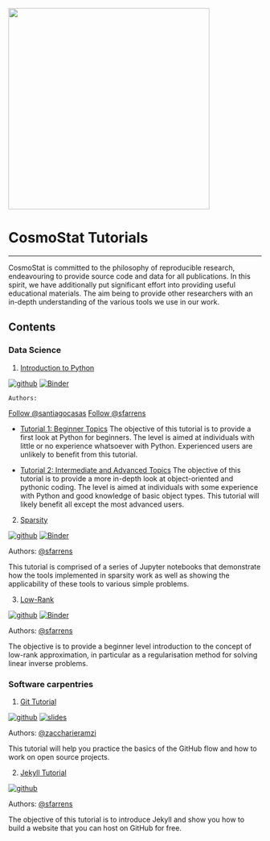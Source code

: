 <a href="http://www.cosmostat.org/" target_="blank"><img src="http://www.cosmostat.org/wp-content/uploads/2017/07/CosmoStat-Logo_WhiteBK.jpg" width="400"></a>
<!-- Place this tag in your head or just before your close body tag. -->
<script async defer src="https://buttons.github.io/buttons.js"></script>

# CosmoStat Tutorials
---

CosmoStat is committed to the philosophy of reproducible research, endeavouring
to provide source code and data for all publications. In this spirit, we have
additionally put significant effort into providing useful educational
materials. The aim being to provide other researchers with an in-depth
understanding of the various tools we use in our work.

## Contents

### Data Science

1. [Introduction to Python](https://github.com/CosmoStat/Tutorials/tree/python)

  [![github](https://badgen.net/badge/icon/github?icon=github&label)](https://github.com/CosmoStat/Tutorials/tree/python) [![Binder](https://mybinder.org/badge_logo.svg)](https://mybinder.org/v2/gh/CosmoStat/Tutorials/python)

    Authors: 
<a class="github-button" href="https://github.com/santiagocasas" aria-label="Follow @santiagocasas on GitHub">Follow @santiagocasas</a>
<a class="github-button" href="https://github.com/sfarrens" aria-label="Follow @santiagocasas on GitHub">Follow @sfarrens</a>

  * [Tutorial 1: Beginner Topics](https://github.com/CosmoStat/Tutorials/tree/master/python#tutorial-1-beginner-topics)
    The objective of this tutorial is to provide a first look at Python for beginners. The level is aimed at individuals with little or no experience whatsoever with Python. Experienced users are unlikely to benefit from this tutorial.

  * [Tutorial 2: Intermediate and Advanced Topics](https://github.com/CosmoStat/Tutorials/tree/master/python#tutorial-2-intermediate-and-advanced-topics)
    The objective of this tutorial is to provide a more in-depth look at object-oriented and pythonic coding. The level is aimed at individuals with some experience with Python and good knowledge of basic object types. This tutorial will likely benefit all except the most advanced users.

2. [Sparsity](https://github.com/CosmoStat/Tutorials/tree/ada)

  [![github](https://badgen.net/badge/icon/github?icon=github&label)](https://github.com/CosmoStat/Tutorials/tree/ada) [![Binder](https://mybinder.org/badge_logo.svg)](https://mybinder.org/v2/gh/CosmoStat/Tutorials/ada)

  Authors: [@sfarrens](https://github.com/sfarrens)

  This tutorial is comprised of a series of Jupyter notebooks that demonstrate how the tools implemented in sparsity work as well as showing the applicability of these tools to various simple problems.

3. [Low-Rank](https://github.com/CosmoStat/Tutorials/tree/low-rank)

  [![github](https://badgen.net/badge/icon/github?icon=github&label)](https://github.com/CosmoStat/Tutorials/tree/low-rank) [![Binder](https://mybinder.org/badge_logo.svg)](https://mybinder.org/v2/gh/CosmoStat/Tutorials/low-rank)

  Authors: [@sfarrens](https://github.com/sfarrens)

  The objective is to provide a beginner level introduction to the concept of low-rank approximation, in particular as a regularisation method for solving linear inverse problems.

### Software carpentries

1. [Git Tutorial](https://github.com/zaccharieramzi/git-tuto)

 [![github](https://badgen.net/badge/icon/github?icon=github&label)](https://github.com/zaccharieramzi/git-tuto)  [![slides](https://img.shields.io/badge/slides-google-yellow)](https://docs.google.com/presentation/d/1vfsG__2-T7xJYGKFs9HfPKmaoMN1Je0V0h7gLyiY1AU/edit?usp=sharing)

  Authors: [@zaccharieramzi](https://github.com/zaccharieramzi)

 This tutorial will help you practice the basics of the GitHub flow and how to work on open source projects.

2. [Jekyll Tutorial](https://github.com/sfarrens/jekyll_tutorial)

  [![github](https://badgen.net/badge/icon/github?icon=github&label)](https://github.com/sfarrens/jekyll_tutorial)

  Authors: [@sfarrens](https://github.com/sfarrens)

  The objective of this tutorial is to introduce Jekyll and show you how to build a website that you can host on GitHub for free.
